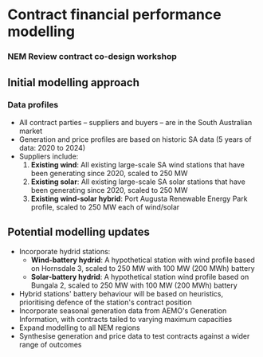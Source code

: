 # Contract financial performance modelling

### **NEM Review contract co-design workshop**

## Initial modelling approach

### Data profiles

* All contract parties – suppliers and buyers – are in the South Australian market
* Generation and price profiles are based on historic SA data (5 years of data: 2020 to 2024)
* Suppliers include:
  1. **Existing wind**: All existing large-scale SA wind stations that have been generating since 2020, scaled to 250 MW
  2. **Existing solar**: All existing large-scale SA solar stations that have been generating since 2020, scaled to 250 MW
  2. **Existing wind-solar hybrid**: Port Augusta Renewable Energy Park profile, scaled to 250 MW each of wind/solar

## Potential modelling updates

* Incorporate hydrid stations: 
  - **Wind-battery hydrid**: A hypothetical station with wind profile based on Hornsdale 3, scaled to 250 MW with 100 MW (200 MWh) battery
  - **Solar-battery hydrid**: A hypothetical station wind profile based on Bungala 2, scaled to 250 MW with 100 MW (200 MWh) battery
* Hybrid stations' battery behaviour will be based on heuristics, prioritising defence of the station's contract position
* Incorporate seasonal generation data from AEMO's Generation Information, with contracts tailed to varying maximum capacities 
* Expand modelling to all NEM regions
* Synthesise generation and price data to test contracts against a wider range of outcomes